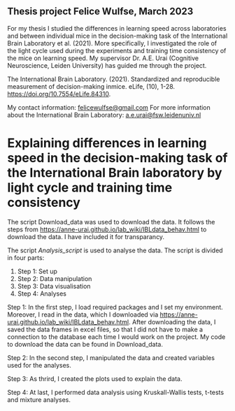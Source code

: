 ## Thesis project Felice Wulfse, March 2023

For my thesis I studied the differences in learning speed across laboratories and between individual mice in the decision-making task of the International Brain Laboratory et al. (2021). More specifically, I investigated the role of the light cycle used during the experiments and training time consistency of the mice on learning speed. My supervisor Dr. A.E. Urai (Cognitive Neuroscience, Leiden University) has guided me through the project. 


The International Brain Laboratory. (2021). Standardized and reproducible measurement of 	decision-making inmice. eLife, (10), 1-28. https://doi.org/10.7554/eLife.84310. 


My contact information: felicewulfse@gmail.com
For more information about the International Brain Laboratory: a.e.urai@fsw.leidenuniv.nl



# Explaining differences in learning speed in the decision-making task of the International Brain laboratory by light cycle and training time consistency

The script Download_data was used to download the data. It follows the steps from https://anne-urai.github.io/lab_wiki/IBLdata_behav.html to download the data. I have included it for transparancy. 

The script _Analysis_script_ is used to analyse the data. The script is divided in four parts:
1. Step 1: Set up 
2. Step 2: Data manipulation
3. Step 3: Data visualisation
4. Step 4: Analyses


Step 1: In the first step, I load required packages and I set my environment. Moreover, I read in the data, which I downloaded via https://anne-urai.github.io/lab_wiki/IBLdata_behav.html. After downloading the data, I saved the data frames in excel files, so that I did not have to make a connection to the database each time I would work on the project. My code to download the data can be found in Download_data. 

Step 2: In the second step, I manipulated the data and created variables used for the analyses. 

Step 3: As thrird, I created the plots used to explain the data.

Step 4: At last, I performed data analysis using Kruskall-Wallis tests, t-tests and mixture analyses. 


